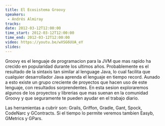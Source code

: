 ```yaml
---
title: El Ecosistema Groovy
speakers:
 - Andrés Almiray
tracks:
date: 2012-03-12T12:00:00
time_start: 2012-03-12T12:00:00
time_end: 2012-03-12T12:00:00
video: https://youtu.be/wXSG6UUA_eY
slides:
---
```


Groovy es el lenguaje de programacion para la JVM que mas rapido ha crecido en popularidad durante los ultimos años. Probablemente es el resultado de la sintaxis tan similar al lenguage Java, lo cual facilita que cualquier desarrollador Java aprenda el lenguaje en tiempo record. Aunado a esto existe un grupo creciente de proyectos que hacen uso de este lenguaje, con resultados sorprendentes. En esta sesion exploraremos algunos de los proyectos y librerias que mas suenan en la comunidad Groovy y que seguramente te pueden ayudar en el trabajo diario.

Las herramientas a cubrir son: Grails, Griffon, Gradle, Gant, Spock, CodeNarc y GContracts. Si el tiempo lo permite veremos tambien Easyb, GMetrics y GPars.